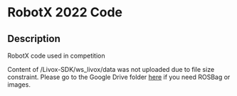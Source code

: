 # RobotX 2022 Code
## Description
RobotX code used in competition

Content of /Livox-SDK/ws_livox/data was not uploaded due to file size constraint. Please go to the Google Drive folder [here](https://drive.google.com/drive/folders/1Pm8RZbGCPAjdkOeR2mGCU_fgiEtqYkxX) if you need ROSBag or images.
